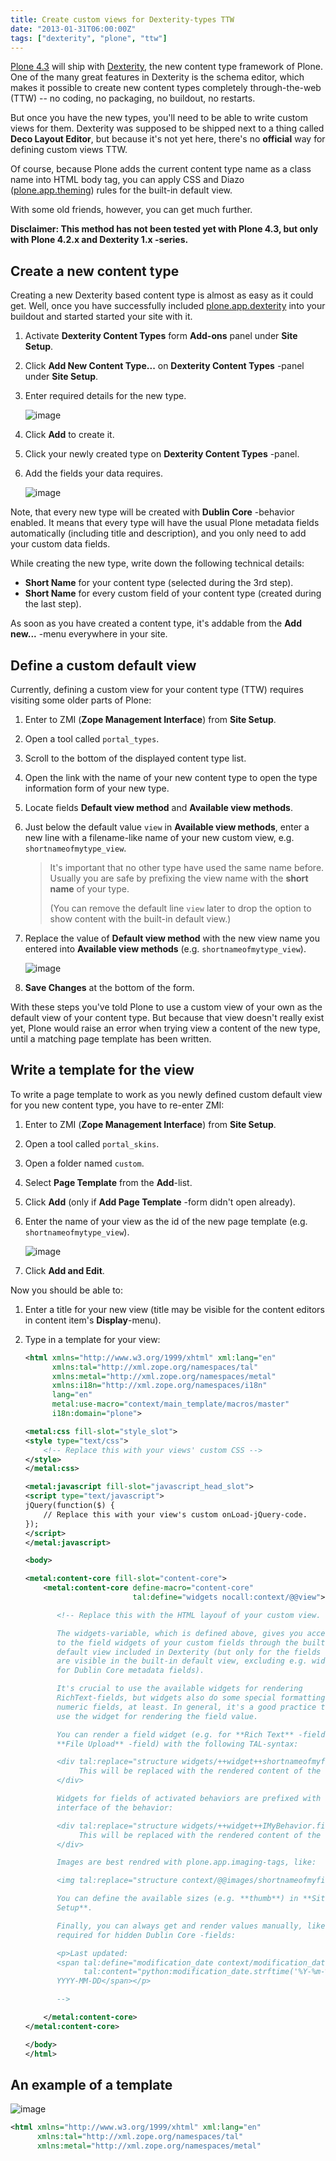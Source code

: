 ```yaml
---
title: Create custom views for Dexterity-types TTW
date: "2013-01-31T06:00:00Z"
tags: ["dexterity", "plone", "ttw"]
---
```


[Plone 4.3](http://plone.org/products/plone/releases/4.3) will ship with
[Dexterity](http://pypi.python.org/pypi/plone.app.dexterity), the new
content type framework of Plone. One of the many great features in
Dexterity is the schema editor, which makes it possible to create new
content types completely through-the-web (TTW) \-- no coding, no
packaging, no buildout, no restarts.

But once you have the new types, you\'ll need to be able to write custom
views for them. Dexterity was supposed to be shipped next to a thing
called **Deco Layout Editor**, but because it\'s not yet here, there\'s
no **official** way for defining custom views TTW.

Of course, because Plone adds the current content type name as a class
name into HTML body tag, you can apply CSS and Diazo
([plone.app.theming](http://pypi.python.org/pypi/plone.app.theming))
rules for the built-in default view.

With some old friends, however, you can get much further.

**Disclaimer: This method has not been tested yet with Plone 4.3, but
only with Plone 4.2.x and Dexterity 1.x -series.**

Create a new content type
-------------------------

Creating a new Dexterity based content type is almost as easy as it
could get. Well, once you have successfully included
[plone.app.dexterity](http://pypi.python.org/pypi/plone.app.dexterity)
into your buildout and started started your site with it.

1.  Activate **Dexterity Content Types** form **Add-ons** panel under
    **Site Setup**.

2.  Click **Add New Content Type\...** on **Dexterity Content Types**
    -panel under **Site Setup**.

3.  Enter required details for the new type.

    ![image](add.png)

4.  Click **Add** to create it.

5.  Click your newly created type on **Dexterity Content Types** -panel.

6.  Add the fields your data requires.

    ![image](edit.png)

Note, that every new type will be created with **Dublin Core** -behavior
enabled. It means that every type will have the usual Plone metadata
fields automatically (including title and description), and you only
need to add your custom data fields.

While creating the new type, write down the following technical details:

-   **Short Name** for your content type (selected during the 3rd step).
-   **Short Name** for every custom field of your content type (created
    during the last step).

As soon as you have created a content type, it\'s addable from the **Add
new\...** -menu everywhere in your site.

Define a custom default view
----------------------------

Currently, defining a custom view for your content type (TTW) requires
visiting some older parts of Plone:

1.  Enter to ZMI (**Zope Management Interface**) from **Site Setup**.

2.  Open a tool called `portal_types`.

3.  Scroll to the bottom of the displayed content type list.

4.  Open the link with the name of your new content type to open the
    type information form of your new type.

5.  Locate fields **Default view method** and **Available view
    methods**.

6.  Just below the default value `view` in **Available view methods**,
    enter a new line with a filename-like name of your new custom view,
    e.g. `shortnameofmytype_view`.

    > It\'s important that no other type have used the same name before.
    > Usually you are safe by prefixing the view name with the **short
    > name** of your type.
    >
    > (You can remove the default line `view` later to drop the option
    > to show content with the built-in default view.)

7.  Replace the value of **Default view method** with the new view name
    you entered into **Available view methods** (e.g.
    `shortnameofmytype_view`).

    ![image](type.png)

8.  **Save Changes** at the bottom of the form.

With these steps you\'ve told Plone to use a custom view of your own as
the default view of your content type. But because that view doesn\'t
really exist yet, Plone would raise an error when trying view a content
of the new type, until a matching page template has been written.

Write a template for the view
-----------------------------

To write a page template to work as you newly defined custom default
view for you new content type, you have to re-enter ZMI:

1.  Enter to ZMI (**Zope Management Interface**) from **Site Setup**.

2.  Open a tool called `portal_skins`.

3.  Open a folder named `custom`.

4.  Select **Page Template** from the **Add**-list.

5.  Click **Add** (only if **Add Page Template** -form didn\'t open
    already).

6.  Enter the name of your view as the id of the new page template (e.g.
    `shortnameofmytype_view`).

    ![image](template.png)

7.  Click **Add and Edit**.

Now you should be able to:

1.  Enter a title for your new view (title may be visible for the
    content editors in content item\'s **Display**-menu).

2.  Type in a template for your view:

    ```xml
    <html xmlns="http://www.w3.org/1999/xhtml" xml:lang="en"
          xmlns:tal="http://xml.zope.org/namespaces/tal"
          xmlns:metal="http://xml.zope.org/namespaces/metal"
          xmlns:i18n="http://xml.zope.org/namespaces/i18n"
          lang="en"
          metal:use-macro="context/main_template/macros/master"
          i18n:domain="plone">

    <metal:css fill-slot="style_slot">
    <style type="text/css">
        <!-- Replace this with your views' custom CSS -->
    </style>
    </metal:css>

    <metal:javascript fill-slot="javascript_head_slot">
    <script type="text/javascript">
    jQuery(function($) {
        // Replace this with your view's custom onLoad-jQuery-code.
    });
    </script>
    </metal:javascript>

    <body>

    <metal:content-core fill-slot="content-core">
        <metal:content-core define-macro="content-core"
                            tal:define="widgets nocall:context/@@view">

           <!-- Replace this with the HTML layouf of your custom view.

           The widgets-variable, which is defined above, gives you access
           to the field widgets of your custom fields through the built-in
           default view included in Dexterity (but only for the fields that
           are visible in the built-in default view, excluding e.g. widgets
           for Dublin Core metadata fields).

           It's crucial to use the available widgets for rendering
           RichText-fields, but widgets also do some special formatting for
           numeric fields, at least. In general, it's a good practice to
           use the widget for rendering the field value.

           You can render a field widget (e.g. for **Rich Text** -field or
           **File Upload** -field) with the following TAL-syntax:

           <div tal:replace="structure widgets/++widget++shortnameofmyfield/render">
                This will be replaced with the rendered content of the field.
           </div>

           Widgets for fields of activated behaviors are prefixed with the
           interface of the behavior:

           <div tal:replace="structure widgets/++widget++IMyBehavior.fieldname/render">
                This will be replaced with the rendered content of the field.
           </div>

           Images are best rendred with plone.app.imaging-tags, like:

           <img tal:replace="structure context/@@images/shortnameofmyfield/thumb" />

           You can define the available sizes (e.g. **thumb**) in **Site
           Setup**.

           Finally, you can always get and render values manually, like
           required for hidden Dublin Core -fields:

           <p>Last updated:
           <span tal:define="modification_date context/modification_date"
                 tal:content="python:modification_date.strftime('%Y-%m-%d')">
           YYYY-MM-DD</span></p>

           -->

        </metal:content-core>
    </metal:content-core>

    </body>
    </html>
    ```

An example of a template
------------------------

![image](example.png)

```xml
<html xmlns="http://www.w3.org/1999/xhtml" xml:lang="en"
      xmlns:tal="http://xml.zope.org/namespaces/tal"
      xmlns:metal="http://xml.zope.org/namespaces/metal"

